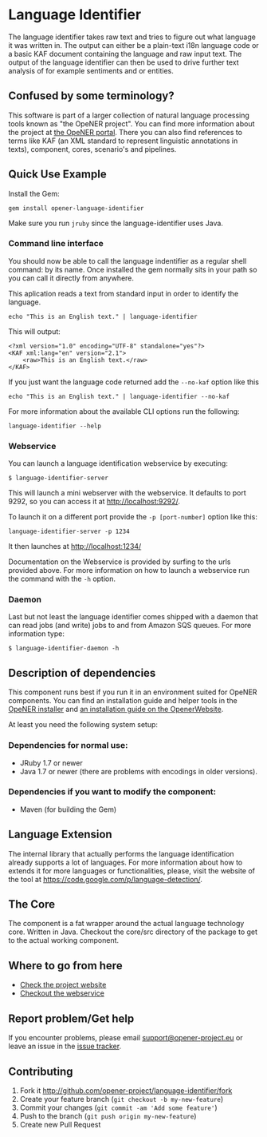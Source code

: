 # Language Identifier

The language identifier takes raw text and tries to figure out what language it
was written in. The output can either be a plain-text i18n language code or a
basic KAF document containing the language and raw input text. The output of the language identifier can then be used to drive further text
analysis of for example sentiments and or entities.

## Confused by some terminology?

This software is part of a larger collection of natural language processing
tools known as "the OpeNER project". You can find more information about the
project at [the OpeNER portal](http://opener-project.github.io). There you can
also find references to terms like KAF (an XML standard to represent linguistic
annotations in texts), component, cores, scenario's and pipelines.

## Quick Use Example

Install the Gem:

    gem install opener-language-identifier

Make sure you run `jruby` since the language-identifier uses Java.

### Command line interface

You should now be able to call the language indentifier as a regular shell
command: by its name. Once installed the gem normally sits in your path so you
can call it directly from anywhere.

This aplication reads a text from standard input in order to identify the
language.

    echo "This is an English text." | language-identifier

This will output:

    <?xml version="1.0" encoding="UTF-8" standalone="yes"?>
    <KAF xml:lang="en" version="2.1">
        <raw>This is an English text.</raw>
    </KAF>

If you just want the language code returned add the `--no-kaf` option like this

    echo "This is an English text." | language-identifier --no-kaf

For more information about the available CLI options run the following:

    language-identifier --help

### Webservice

You can launch a language identification webservice by executing:

    $ language-identifier-server

This will launch a mini webserver with the webservice. It defaults to port
9292, so you can access it at <http://localhost:9292/>.

To launch it on a different port provide the `-p [port-number]` option like
this:

    language-identifier-server -p 1234

It then launches at <http://localhost:1234/>

Documentation on the Webservice is provided by surfing to the urls provided
above. For more information on how to launch a webservice run the command with
the `-h` option.

### Daemon

Last but not least the language identifier comes shipped with a daemon that can
read jobs (and write) jobs to and from Amazon SQS queues. For more information
type:

    $ language-identifier-daemon -h

## Description of dependencies

This component runs best if you run it in an environment suited for OpeNER
components. You can find an installation guide and helper tools in the
[OpeNER installer](https://github.com/opener-project/opener-installer) and
[an installation guide on the OpenerWebsite](http://opener-project.github.io/getting-started/how-to/local-installation.html).

At least you need the following system setup:

### Dependencies for normal use:

* JRuby 1.7 or newer
* Java 1.7 or newer (there are problems with encodings in older versions).

### Dependencies if you want to modify the component:

* Maven (for building the Gem)

## Language Extension

The internal library that actually performs the language identification already
supports a lot of languages.  For more information about how to extends it for
more languages or functionalities, please, visit the website of the tool at
<https://code.google.com/p/language-detection/>.

## The Core

The component is a fat wrapper around the actual language technology core.
Written in Java. Checkout the core/src directory of the package to get to the
actual working component.

## Where to go from here

* [Check the project website](http://opener-project.github.io)
* [Checkout the webservice](http://opener.olery.com/language-identifier)

## Report problem/Get help

If you encounter problems, please email support@opener-project.eu or leave an
issue in the [issue tracker](https://github.com/opener-project/language-identifier/issues).

## Contributing

1. Fork it <http://github.com/opener-project/language-identifier/fork>
2. Create your feature branch (`git checkout -b my-new-feature`)
3. Commit your changes (`git commit -am 'Add some feature'`)
4. Push to the branch (`git push origin my-new-feature`)
5. Create new Pull Request